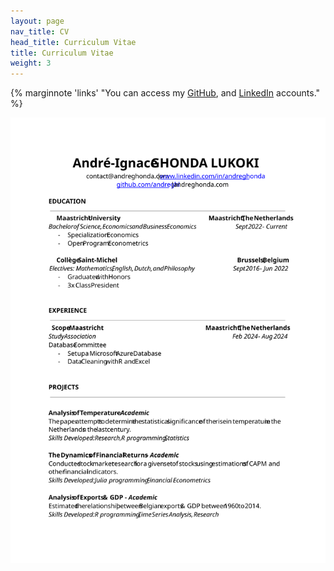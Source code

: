 ```yaml
---
layout: page
nav_title: CV
head_title: Curriculum Vitae
title: Curriculum Vitae
weight: 3
---
```


{% marginnote 'links' "You can access my [GitHub](https://github.com/andreghl), and [LinkedIn](http://www.linkedin.com/in/andreghonda) accounts." %}


[![CV](../assets/cv.svg)](https://docs.google.com/document/d/1yoreWQ4UAUJRx1FQU-_LLRoNY1O2R3lI4n3OlX06vRM/edit?usp=sharing)
